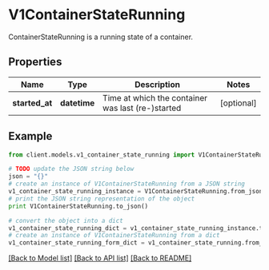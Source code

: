 # V1ContainerStateRunning

ContainerStateRunning is a running state of a container.

## Properties
Name | Type | Description | Notes
------------ | ------------- | ------------- | -------------
**started_at** | **datetime** | Time at which the container was last (re-)started | [optional] 

## Example

```python
from client.models.v1_container_state_running import V1ContainerStateRunning

# TODO update the JSON string below
json = "{}"
# create an instance of V1ContainerStateRunning from a JSON string
v1_container_state_running_instance = V1ContainerStateRunning.from_json(json)
# print the JSON string representation of the object
print V1ContainerStateRunning.to_json()

# convert the object into a dict
v1_container_state_running_dict = v1_container_state_running_instance.to_dict()
# create an instance of V1ContainerStateRunning from a dict
v1_container_state_running_form_dict = v1_container_state_running.from_dict(v1_container_state_running_dict)
```
[[Back to Model list]](../README.md#documentation-for-models) [[Back to API list]](../README.md#documentation-for-api-endpoints) [[Back to README]](../README.md)


